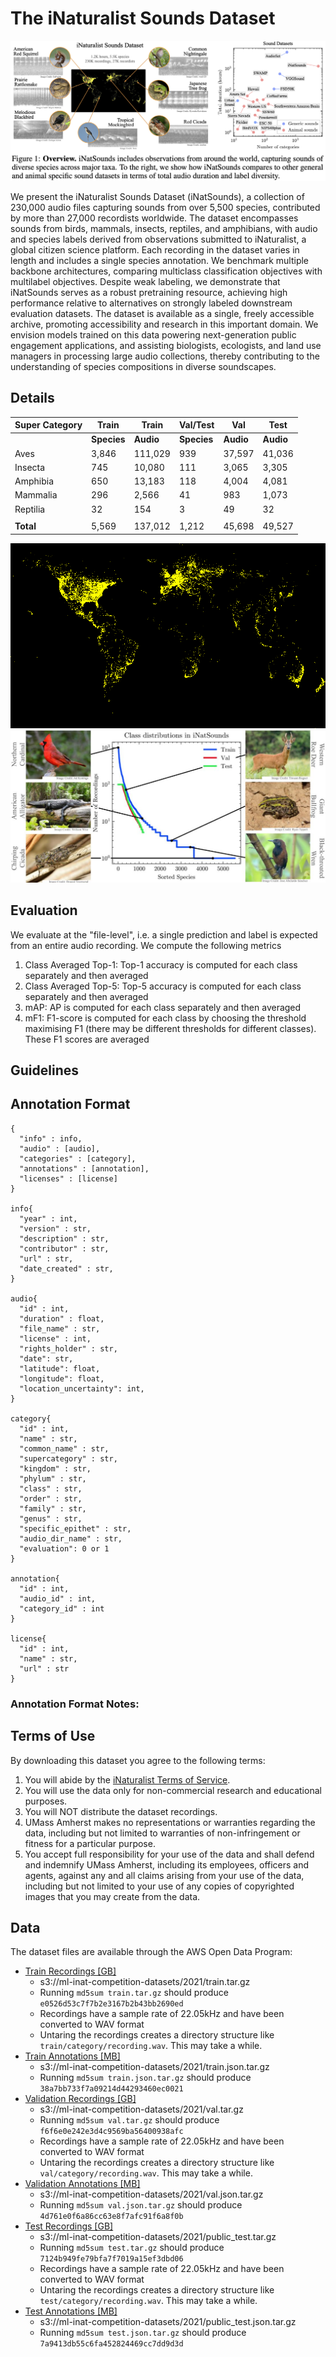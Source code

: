 # The iNaturalist Sounds Dataset

![Banner](assets/overview.png)

We present the iNaturalist Sounds Dataset (iNatSounds), a collection of 230,000 audio files capturing sounds from over 5,500 species, contributed by more than 27,000 recordists worldwide. The dataset encompasses sounds from birds, mammals, insects, reptiles, and amphibians, with audio and species labels derived from observations submitted to iNaturalist, a global citizen science platform. Each recording in the dataset varies in length and includes a single species annotation. We benchmark multiple backbone architectures, comparing multiclass classification objectives with multilabel objectives. Despite weak labeling, we demonstrate that iNatSounds serves as a robust pretraining resource, achieving high performance relative to alternatives on strongly labeled downstream evaluation datasets. The dataset is available as a single, freely accessible archive, promoting accessibility and research in this important domain. We envision models trained on this data powering next-generation public engagement applications, and assisting biologists, ecologists, and land use managers in processing large audio collections, thereby contributing to the understanding of species compositions in diverse soundscapes.

## Details


| Super Category | Train | Train | Val/Test | Val | Test |
| ---- | ---- | ---- | ---- | ---- | ---- |
| | **Species** | **Audio** | **Species** | **Audio** | **Audio** |
Aves| 3,846 | 111,029 | 939 | 37,597 | 41,036 
Insecta| 745 | 10,080 | 111 | 3,065 | 3,305 
Amphibia| 650| 13,183 | 118 | 4,004 | 4,081 
Mammalia|296| 2,566 | 41 | 983 | 1,073 
Reptilia| 32 | 154 | 3 | 49 | 32 
||||||
**Total**| 5,569 | 137,012 | 1,212 | 45,698 | 49,527


![Map](assets/map.png)
![Class Counts](assets/class_counts.jpg)

## Evaluation

We evaluate at the "file-level", i.e. a single prediction and label is expected from an entire audio recording. We compute the following metrics
1. Class Averaged Top-1: Top-1 accuracy is computed for each class separately and then averaged
2. Class Averaged Top-5: Top-5 accuracy is computed for each class separately and then averaged
3. mAP: AP is computed for each class separately and then averaged
4. mF1: F1-score is computed for each class by choosing the threshold maximising F1 (there may be different thresholds for different classes). These F1 scores are averaged


## Guidelines

## Annotation Format

```
{
  "info" : info,
  "audio" : [audio],
  "categories" : [category],
  "annotations" : [annotation],
  "licenses" : [license]
}

info{
  "year" : int,
  "version" : str,
  "description" : str,
  "contributor" : str,
  "url" : str,
  "date_created" : str,
}

audio{
  "id" : int,
  "duration" : float,
  "file_name" : str,
  "license" : int,
  "rights_holder" : str,
  "date": str,
  "latitude": float,
  "longitude": float,
  "location_uncertainty": int,
}

category{
  "id" : int,
  "name" : str,
  "common_name" : str,
  "supercategory" : str,
  "kingdom" : str,
  "phylum" : str,
  "class" : str,
  "order" : str,
  "family" : str,
  "genus" : str,
  "specific_epithet" : str,
  "audio_dir_name" : str,
  "evaluation": 0 or 1
}

annotation{
  "id" : int,
  "audio_id" : int,
  "category_id" : int
}

license{
  "id" : int,
  "name" : str,
  "url" : str
}
```

### Annotation Format Notes:

## Terms of Use
By downloading this dataset you agree to the following terms:

1. You will abide by the [iNaturalist Terms of Service](https://www.inaturalist.org/pages/terms).
2. You will use the data only for non-commercial research and educational purposes.
3. You will NOT distribute the dataset recordings.
4. UMass Amherst makes no representations or warranties regarding the data, including but not limited to warranties of non-infringement or fitness for a particular purpose.
5. You accept full responsibility for your use of the data and shall defend and indemnify UMass Amherst, including its employees, officers and agents, against any and all claims arising from your use of the data, including but not limited to your use of any copies of copyrighted images that you may create from the data.

## Data

The dataset files are available through the AWS Open Data Program:
  * [Train Recordings [GB]](https://ml-inat-competition-datasets.s3.amazonaws.com/2021/train.tar.gz)
      * s3://ml-inat-competition-datasets/2021/train.tar.gz
      * Running `md5sum train.tar.gz` should produce `e0526d53c7f7b2e3167b2b43bb2690ed`
      * Recordings have a sample rate of 22.05kHz and have been converted to WAV format
      * Untaring the recordings creates a directory structure like `train/category/recording.wav`. This may take a while.
  * [Train Annotations [MB]](https://ml-inat-competition-datasets.s3.amazonaws.com/2021/train.json.tar.gz)
      * s3://ml-inat-competition-datasets/2021/train.json.tar.gz
      * Running `md5sum train.json.tar.gz` should produce `38a7bb733f7a09214d44293460ec0021`
  * [Validation Recordings [GB]](https://ml-inat-competition-datasets.s3.amazonaws.com/2021/val.tar.gz)
      * s3://ml-inat-competition-datasets/2021/val.tar.gz
      * Running `md5sum val.tar.gz` should produce `f6f6e0e242e3d4c9569ba56400938afc`
      * Recordings have a sample rate of 22.05kHz and have been converted to WAV format
      * Untaring the recordings creates a directory structure like `val/category/recording.wav`. This may take a while.
  * [Validation Annotations [MB]](https://ml-inat-competition-datasets.s3.amazonaws.com/2021/val.json.tar.gz)
      * s3://ml-inat-competition-datasets/2021/val.json.tar.gz
      * Running `md5sum val.json.tar.gz` should produce `4d761e0f6a86cc63e8f7afc91f6a8f0b`
  * [Test Recordings [GB]](https://ml-inat-competition-datasets.s3.amazonaws.com/2021/public_test.tar.gz)
      * s3://ml-inat-competition-datasets/2021/public_test.tar.gz
      * Running `md5sum test.tar.gz` should produce `7124b949fe79bfa7f7019a15ef3dbd06`
      * Recordings have a sample rate of 22.05kHz and have been converted to WAV format
      * Untaring the recordings creates a directory structure like `test/category/recording.wav`. This may take a while.
  * [Test Annotations [MB]](https://ml-inat-competition-datasets.s3.amazonaws.com/2021/public_test.json.tar.gz)
      * s3://ml-inat-competition-datasets/2021/public_test.json.tar.gz
      * Running `md5sum test.json.tar.gz` should produce `7a9413db55c6fa452824469cc7dd9d3d`
